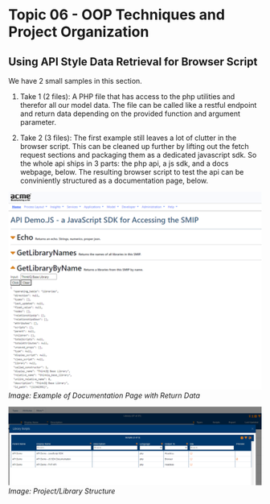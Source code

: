 # Topic 06 - OOP Techniques and Project Organization

## Using API Style Data Retrieval for Browser Script

We have 2 small samples in this section.

1. Take 1 (2 files): A PHP file that has access to the php utilities and therefor all our model data. The file can be called like a restful endpoint and return data depending on the provided function and argument parameter.

1. Take 2 (3 files): The first example still leaves a lot of clutter in the browser script. This can be cleaned up further by lifting out the fetch request sections and packaging them as a dedicated javascript sdk. So the whole api ships in 3 parts: the php api, a js sdk, and a docs webpage, below. The resulting browser script to test the api can be conviniently structured as a documentation page, below.


![Screenshot](./img/apiDemo.png#center)
<em> Image: Example of Documentation Page with Return Data</em>

![Screenshot](./img/apiDemoLibrary.png#center)
<em>Image: Project/Library Structure</em>
